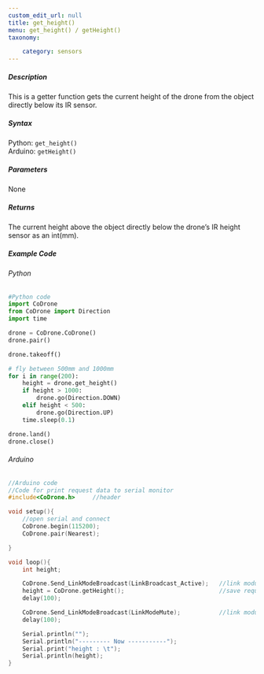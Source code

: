 ```yaml
---
custom_edit_url: null
title: get_height()
menu: get_height() / getHeight()
taxonomy:

	category: sensors
---
```


##### Description

This is a getter function gets the current height of the drone from the object directly below its IR sensor. 

##### Syntax
Python: ```get_height()```<br />
Arduino: ```getHeight()```

##### Parameters

None

##### Returns

The current height above the object directly below the drone’s IR height sensor as an int(mm).

##### Example Code
###### Python
```python
#Python code
import CoDrone
from CoDrone import Direction
import time

drone = CoDrone.CoDrone()
drone.pair()

drone.takeoff()

# fly between 500mm and 1000mm
for i in range(200):
    height = drone.get_height()
    if height > 1000:
        drone.go(Direction.DOWN)
    elif height < 500:
        drone.go(Direction.UP)
    time.sleep(0.1)

drone.land()
drone.close()
```

###### Arduino
```c
//Arduino code
//Code for print request data to serial monitor
#include<CoDrone.h>     //header

void setup(){
    //open serial and connect
    CoDrone.begin(115200);
    CoDrone.pair(Nearest);

}

void loop(){
    int height;

    CoDrone.Send_LinkModeBroadcast(LinkBroadcast_Active);   //link module mode change => Active
    height = CoDrone.getHeight();                           //save request data
    delay(100);

    CoDrone.Send_LinkModeBroadcast(LinkModeMute);           //link module mode change => Mute
    delay(100);

    Serial.println("");
    Serial.println("--------- Now -----------");
    Serial.print("height : \t");
    Serial.println(height); 
}
```